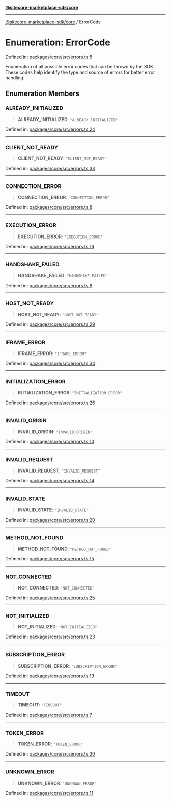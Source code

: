 [**@sitecore-marketplace-sdk/core**](../README.md)

***

[@sitecore-marketplace-sdk/core](../README.md) / ErrorCode

# Enumeration: ErrorCode

Defined in: [packages/core/src/errors.ts:5](https://github.com/Sitecore/sitecore-marketplace-sdk/blob/af886e6134b8d1079ef5b8ef70b7eb2f1d9c8aeb/packages/core/src/errors.ts#L5)

Enumeration of all possible error codes that can be thrown by the SDK.
These codes help identify the type and source of errors for better error handling.

## Enumeration Members

### ALREADY\_INITIALIZED

> **ALREADY\_INITIALIZED**: `"ALREADY_INITIALIZED"`

Defined in: [packages/core/src/errors.ts:24](https://github.com/Sitecore/sitecore-marketplace-sdk/blob/af886e6134b8d1079ef5b8ef70b7eb2f1d9c8aeb/packages/core/src/errors.ts#L24)

***

### CLIENT\_NOT\_READY

> **CLIENT\_NOT\_READY**: `"CLIENT_NOT_READY"`

Defined in: [packages/core/src/errors.ts:33](https://github.com/Sitecore/sitecore-marketplace-sdk/blob/af886e6134b8d1079ef5b8ef70b7eb2f1d9c8aeb/packages/core/src/errors.ts#L33)

***

### CONNECTION\_ERROR

> **CONNECTION\_ERROR**: `"CONNECTION_ERROR"`

Defined in: [packages/core/src/errors.ts:8](https://github.com/Sitecore/sitecore-marketplace-sdk/blob/af886e6134b8d1079ef5b8ef70b7eb2f1d9c8aeb/packages/core/src/errors.ts#L8)

***

### EXECUTION\_ERROR

> **EXECUTION\_ERROR**: `"EXECUTION_ERROR"`

Defined in: [packages/core/src/errors.ts:16](https://github.com/Sitecore/sitecore-marketplace-sdk/blob/af886e6134b8d1079ef5b8ef70b7eb2f1d9c8aeb/packages/core/src/errors.ts#L16)

***

### HANDSHAKE\_FAILED

> **HANDSHAKE\_FAILED**: `"HANDSHAKE_FAILED"`

Defined in: [packages/core/src/errors.ts:9](https://github.com/Sitecore/sitecore-marketplace-sdk/blob/af886e6134b8d1079ef5b8ef70b7eb2f1d9c8aeb/packages/core/src/errors.ts#L9)

***

### HOST\_NOT\_READY

> **HOST\_NOT\_READY**: `"HOST_NOT_READY"`

Defined in: [packages/core/src/errors.ts:29](https://github.com/Sitecore/sitecore-marketplace-sdk/blob/af886e6134b8d1079ef5b8ef70b7eb2f1d9c8aeb/packages/core/src/errors.ts#L29)

***

### IFRAME\_ERROR

> **IFRAME\_ERROR**: `"IFRAME_ERROR"`

Defined in: [packages/core/src/errors.ts:34](https://github.com/Sitecore/sitecore-marketplace-sdk/blob/af886e6134b8d1079ef5b8ef70b7eb2f1d9c8aeb/packages/core/src/errors.ts#L34)

***

### INITIALIZATION\_ERROR

> **INITIALIZATION\_ERROR**: `"INITIALIZATION_ERROR"`

Defined in: [packages/core/src/errors.ts:26](https://github.com/Sitecore/sitecore-marketplace-sdk/blob/af886e6134b8d1079ef5b8ef70b7eb2f1d9c8aeb/packages/core/src/errors.ts#L26)

***

### INVALID\_ORIGIN

> **INVALID\_ORIGIN**: `"INVALID_ORIGIN"`

Defined in: [packages/core/src/errors.ts:10](https://github.com/Sitecore/sitecore-marketplace-sdk/blob/af886e6134b8d1079ef5b8ef70b7eb2f1d9c8aeb/packages/core/src/errors.ts#L10)

***

### INVALID\_REQUEST

> **INVALID\_REQUEST**: `"INVALID_REQUEST"`

Defined in: [packages/core/src/errors.ts:14](https://github.com/Sitecore/sitecore-marketplace-sdk/blob/af886e6134b8d1079ef5b8ef70b7eb2f1d9c8aeb/packages/core/src/errors.ts#L14)

***

### INVALID\_STATE

> **INVALID\_STATE**: `"INVALID_STATE"`

Defined in: [packages/core/src/errors.ts:20](https://github.com/Sitecore/sitecore-marketplace-sdk/blob/af886e6134b8d1079ef5b8ef70b7eb2f1d9c8aeb/packages/core/src/errors.ts#L20)

***

### METHOD\_NOT\_FOUND

> **METHOD\_NOT\_FOUND**: `"METHOD_NOT_FOUND"`

Defined in: [packages/core/src/errors.ts:15](https://github.com/Sitecore/sitecore-marketplace-sdk/blob/af886e6134b8d1079ef5b8ef70b7eb2f1d9c8aeb/packages/core/src/errors.ts#L15)

***

### NOT\_CONNECTED

> **NOT\_CONNECTED**: `"NOT_CONNECTED"`

Defined in: [packages/core/src/errors.ts:25](https://github.com/Sitecore/sitecore-marketplace-sdk/blob/af886e6134b8d1079ef5b8ef70b7eb2f1d9c8aeb/packages/core/src/errors.ts#L25)

***

### NOT\_INITIALIZED

> **NOT\_INITIALIZED**: `"NOT_INITIALIZED"`

Defined in: [packages/core/src/errors.ts:23](https://github.com/Sitecore/sitecore-marketplace-sdk/blob/af886e6134b8d1079ef5b8ef70b7eb2f1d9c8aeb/packages/core/src/errors.ts#L23)

***

### SUBSCRIPTION\_ERROR

> **SUBSCRIPTION\_ERROR**: `"SUBSCRIPTION_ERROR"`

Defined in: [packages/core/src/errors.ts:19](https://github.com/Sitecore/sitecore-marketplace-sdk/blob/af886e6134b8d1079ef5b8ef70b7eb2f1d9c8aeb/packages/core/src/errors.ts#L19)

***

### TIMEOUT

> **TIMEOUT**: `"TIMEOUT"`

Defined in: [packages/core/src/errors.ts:7](https://github.com/Sitecore/sitecore-marketplace-sdk/blob/af886e6134b8d1079ef5b8ef70b7eb2f1d9c8aeb/packages/core/src/errors.ts#L7)

***

### TOKEN\_ERROR

> **TOKEN\_ERROR**: `"TOKEN_ERROR"`

Defined in: [packages/core/src/errors.ts:30](https://github.com/Sitecore/sitecore-marketplace-sdk/blob/af886e6134b8d1079ef5b8ef70b7eb2f1d9c8aeb/packages/core/src/errors.ts#L30)

***

### UNKNOWN\_ERROR

> **UNKNOWN\_ERROR**: `"UNKNOWN_ERROR"`

Defined in: [packages/core/src/errors.ts:11](https://github.com/Sitecore/sitecore-marketplace-sdk/blob/af886e6134b8d1079ef5b8ef70b7eb2f1d9c8aeb/packages/core/src/errors.ts#L11)
